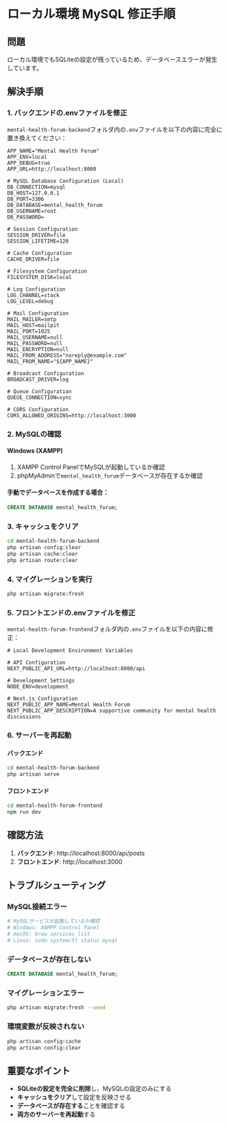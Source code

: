 # ローカル環境 MySQL 修正手順

## 問題
ローカル環境でもSQLiteの設定が残っているため、データベースエラーが発生しています。

## 解決手順

### 1. バックエンドの.envファイルを修正

`mental-health-forum-backend`フォルダ内の`.env`ファイルを以下の内容に完全に置き換えてください：

```env
APP_NAME="Mental Health Forum"
APP_ENV=local
APP_DEBUG=true
APP_URL=http://localhost:8000

# MySQL Database Configuration (Local)
DB_CONNECTION=mysql
DB_HOST=127.0.0.1
DB_PORT=3306
DB_DATABASE=mental_health_forum
DB_USERNAME=root
DB_PASSWORD=

# Session Configuration
SESSION_DRIVER=file
SESSION_LIFETIME=120

# Cache Configuration
CACHE_DRIVER=file

# Filesystem Configuration
FILESYSTEM_DISK=local

# Log Configuration
LOG_CHANNEL=stack
LOG_LEVEL=debug

# Mail Configuration
MAIL_MAILER=smtp
MAIL_HOST=mailpit
MAIL_PORT=1025
MAIL_USERNAME=null
MAIL_PASSWORD=null
MAIL_ENCRYPTION=null
MAIL_FROM_ADDRESS="noreply@example.com"
MAIL_FROM_NAME="${APP_NAME}"

# Broadcast Configuration
BROADCAST_DRIVER=log

# Queue Configuration
QUEUE_CONNECTION=sync

# CORS Configuration
CORS_ALLOWED_ORIGINS=http://localhost:3000
```

### 2. MySQLの確認

#### Windows (XAMPP)
1. XAMPP Control PanelでMySQLが起動しているか確認
2. phpMyAdminで`mental_health_forum`データベースが存在するか確認

#### 手動でデータベースを作成する場合：
```sql
CREATE DATABASE mental_health_forum;
```

### 3. キャッシュをクリア

```bash
cd mental-health-forum-backend
php artisan config:clear
php artisan cache:clear
php artisan route:clear
```

### 4. マイグレーションを実行

```bash
php artisan migrate:fresh
```

### 5. フロントエンドの.envファイルを修正

`mental-health-forum-frontend`フォルダ内の`.env`ファイルを以下の内容に修正：

```env
# Local Development Environment Variables

# API Configuration
NEXT_PUBLIC_API_URL=http://localhost:8000/api

# Development Settings
NODE_ENV=development

# Next.js Configuration
NEXT_PUBLIC_APP_NAME=Mental Health Forum
NEXT_PUBLIC_APP_DESCRIPTION=A supportive community for mental health discussions
```

### 6. サーバーを再起動

#### バックエンド
```bash
cd mental-health-forum-backend
php artisan serve
```

#### フロントエンド
```bash
cd mental-health-forum-frontend
npm run dev
```

## 確認方法

1. **バックエンド**: http://localhost:8000/api/posts
2. **フロントエンド**: http://localhost:3000

## トラブルシューティング

### MySQL接続エラー
```bash
# MySQLサービスが起動しているか確認
# Windows: XAMPP Control Panel
# macOS: brew services list
# Linux: sudo systemctl status mysql
```

### データベースが存在しない
```sql
CREATE DATABASE mental_health_forum;
```

### マイグレーションエラー
```bash
php artisan migrate:fresh --seed
```

### 環境変数が反映されない
```bash
php artisan config:cache
php artisan config:clear
```

## 重要なポイント

- **SQLiteの設定を完全に削除**し、MySQLの設定のみにする
- **キャッシュをクリア**して設定を反映させる
- **データベースが存在する**ことを確認する
- **両方のサーバーを再起動**する 